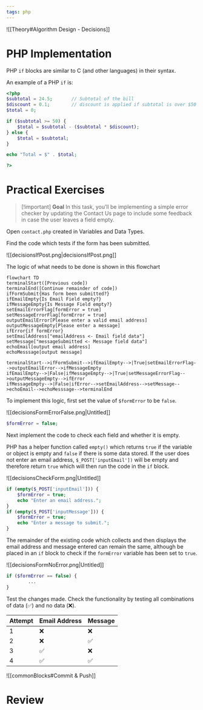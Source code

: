 ```yaml
---
tags: php
---
```

![[Theory#Algorithm Design - Decisions]]




# PHP Implementation

PHP `if` blocks are similar to C (and other languages) in their syntax.

An example of a PHP `if` is:

```php
<?php
$subtotal = 24.5;       // Subtotal of the bill
$discount = 0.1;        // discount is applied if subtotal is over $50
$total = 0;

if ($subtotal >= 50) {
	$total = $subtotal - ($subtotal * $discount);
} else {
	$total = $subtotal;
}

echo "Total = $" . $total;

?>
```

# Practical Exercises

> [!important] **Goal**
 In this task, you’ll be implementing a simple error checker by updating the Contact Us page to include some feedback in case the user leaves a field empty.

Open `contact.php` created in Variables and Data Types.

Find the code which tests if the form has been submitted.

![[decisionsIfPost.png|decisionsIfPost.png]]

The logic of what needs to be done is shown in this flowchart

```mermaid
flowchart TD
terminalStart([Previous code])
terminalEnd([Continue remainder of code])
ifFormSubmit{Has form been submitted?}
ifEmailEmpty{Is Email Field empty?}
ifMessageEmpty{Is Message Field empty?}
setEmailErrorFlag[formError = true]
setMessageErrorFlag[formError = true]
outputEmailError[Please enter a valid email address]
outputMessageEmpty[Please enter a message]
ifError{if formError}
setEmailAddress["emailAddress <- Email field data"]
setMessage["messageSubmitted <- Message field data"]
echoEmail[output email address]
echoMesssage[output message]

terminalStart-->ifFormSubmit-->ifEmailEmpty-->|True|setEmailErrorFlag-->outputEmailError-->ifMessageEmpty
ifEmailEmpty-->|False|ifMessageEmpty-->|True|setMessageErrorFlag-->outputMessageEmpty-->ifError
ifMessageEmpty-->|False|ifError-->setEmailAddress-->setMessage-->echoEmail-->echoMesssage-->terminalEnd
```

To implement this logic, first set the value of `$formError` to be `false`.

![[decisionsFormErrorFalse.png|Untitled]]

```php
$formError = false;
```

Next implement the code to check each field and whether it is empty.

PHP has a helper function called `empty()` which returns `true` if the variable or object is empty and `false` if there is some data stored. If the user does not enter an email address, `$_POST['inputEmail'])` will be empty and therefore return `true` which will then run the code in the `if` block.

![[decisionsCheckForm.png|Untitled]]

```php
if (empty($_POST['inputEmail'])) {
	$formError = true;
	echo "Enter an email address.";
}
if (empty($_POST['inputMessage'])) {
	$formError = true;
	echo "Enter a message to submit.";
}
```

The remainder of the existing code which collects and then displays the email address and message entered can remain the same, although be placed in an `if` block to check if the `formError` variable has been set to `true`.

![[decisionsFormNoError.png|Untitled]]

```php
if ($formError == false) {
		...
}
```

Test the changes made. Check the functionality by testing all combinations of data (✅) and no data (❌).

| Attempt | Email Address | Message |
| --- | --- | --- |
| 1 | ❌ | ❌ |
| 2 | ❌ | ✅ |
| 3 | ✅ | ❌ |
| 4 | ✅ | ✅ |

![[commonBlocks#Commit & Push]]

# Review
